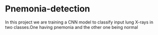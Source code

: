 # Pnemonia-detection
In this project we are training a CNN model to classify  input lung X-rays in two classes.One having pnemonia and the other one being normal

